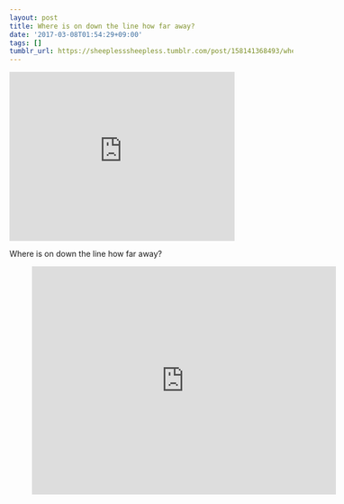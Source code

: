 ```yaml
---
layout: post
title: Where is on down the line how far away?
date: '2017-03-08T01:54:29+09:00'
tags: []
tumblr_url: https://sheeplesssheepless.tumblr.com/post/158141368493/where-is-on-down-the-line-how-far-away
---
```

<iframe width="400" height="300" id="youtube_iframe" src="https://www.youtube.com/embed/09ypwCN9FDc?feature=oembed&amp;enablejsapi=1&amp;origin=https://safe.txmblr.com&amp;wmode=opaque" frameborder="0" allow="accelerometer; autoplay; encrypted-media; gyroscope; picture-in-picture" allowfullscreen></iframe>  

Where is on down the line how far away?

<figure class="tmblr-embed tmblr-full" data-provider="youtube" data-orig-width="459" data-orig-height="344" data-url="https%3A%2F%2Fyoutu.be%2FbrIogcMAXSQ"><iframe width="540" height="405" id="youtube_iframe" src="https://www.youtube.com/embed/brIogcMAXSQ?feature=oembed&amp;enablejsapi=1&amp;origin=https://safe.txmblr.com&amp;wmode=opaque" frameborder="0" allowfullscreen=""></iframe></figure>
